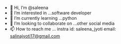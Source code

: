 - 👋 Hi, I’m @saleena 
- 👀 I’m interested in ...software developer  
- 🌱 I’m currently learning ...python
- 💞️ I’m looking to collaborate on ...other social media
- 📫 How to reach me ...
instra id: saleena_jyoti
email: salinajyoti17@gmail.com
<!---
gurllll/gurllll is a ✨ special ✨ repository because its `README.md` (this file) appears on your GitHub profile.
You can click the Preview link to take a look at your changes.
--->
